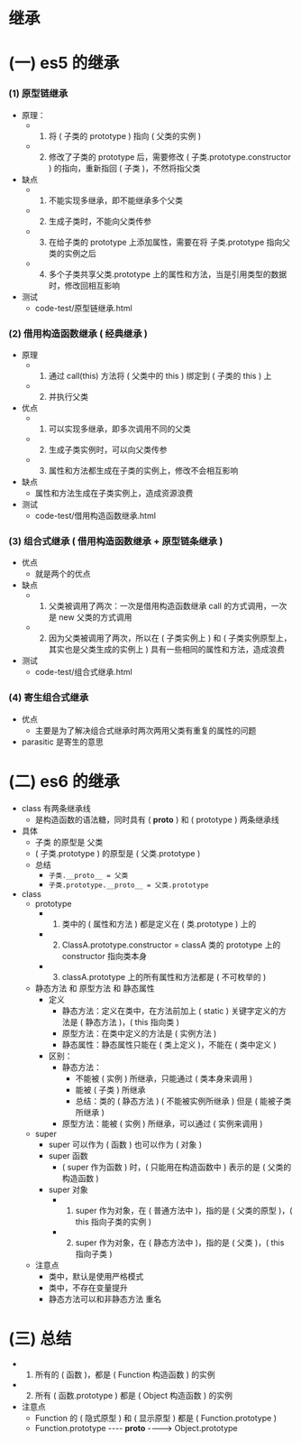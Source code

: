 # 继承

# (一) es5 的继承

### (1) 原型链继承

- 原理：
  - 1. 将 ( 子类的 prototype ) 指向 ( 父类的实例 )
  - 2. 修改了子类的 prototype 后，需要修改 ( 子类.prototype.constructor ) 的指向，重新指回 ( 子类 )，不然将指父类
- 缺点
  - 1. 不能实现多继承，即不能继承多个父类
  - 2. 生成子类时，不能向父类传参
  - 3. 在给子类的 prototype 上添加属性，需要在将 子类.prototype 指向父类的实例之后
  - 4. 多个子类共享父类.prototype 上的属性和方法，当是引用类型的数据时，修改回相互影响
- 测试
  - code-test/原型链继承.html

### (2) 借用构造函数继承 ( 经典继承 )

- 原理
  - 1. 通过 call(this) 方法将 ( 父类中的 this ) 绑定到 ( 子类的 this ) 上
  - 2. 并执行父类
- 优点
  - 1. 可以实现多继承，即多次调用不同的父类
  - 2. 生成子类实例时，可以向父类传参
  - 3. 属性和方法都生成在子类的实例上，修改不会相互影响
- 缺点
  - 属性和方法生成在子类实例上，造成资源浪费
- 测试
  - code-test/借用构造函数继承.html

### (3) 组合式继承 ( 借用构造函数继承 + 原型链条继承 )

- 优点
  - 就是两个的优点
- 缺点
  - 1. 父类被调用了两次：一次是借用构造函数继承 call 的方式调用，一次是 new 父类的方式调用
  - 2. 因为父类被调用了两次，所以在 ( 子类实例上 ) 和 ( 子类实例原型上，其实也是父类生成的实例上 ) 具有一些相同的属性和方法，造成浪费
- 测试
  - code-test/组合式继承.html

### (4) 寄生组合式继承

- 优点
  - 主要是为了解决组合式继承时两次两用父类有重复的属性的问题
- parasitic 是寄生的意思

# (二) es6 的继承

- class 有两条继承线
  - 是构造函数的语法糖，同时具有 ( **proto** ) 和 ( prototype ) 两条继承线
- 具体
  - 子类 的原型是 父类
  - ( 子类.prototype ) 的原型是 ( 父类.prototype )
  - 总结
    - `子类.__proto__ = 父类`
    - `子类.prototype.__proto__ = 父类.prototype`
- class
  - prototype
    - 1. 类中的 ( 属性和方法 ) 都是定义在 ( 类.prototype ) 上的
    - 2. ClassA.prototype.constructor = classA 类的 prototype 上的 constructor 指向类本身
    - 3. classA.prototype 上的所有属性和方法都是 ( 不可枚举的 )
  - 静态方法 和 原型方法 和 静态属性
    - 定义
      - 静态方法：定义在类中，在方法前加上 ( static ) 关键字定义的方法是 ( 静态方法 )，( this 指向类 )
      - 原型方法：在类中定义的方法是 ( 实例方法 )
      - 静态属性：静态属性只能在 ( 类上定义 )，不能在 ( 类中定义 )
    - 区别：
      - 静态方法：
        - 不能被 ( 实例 ) 所继承，只能通过 ( 类本身来调用 )
        - 能被 ( 子类 ) 所继承
        - 总结：类的 ( 静态方法 ) ( 不能被实例所继承 ) 但是 ( 能被子类所继承 )
      - 原型方法：能被 ( 实例 ) 所继承，可以通过 ( 实例来调用 )
  - super
    - super 可以作为 ( 函数 ) 也可以作为 ( 对象 )
    - super 函数
      - ( super 作为函数 ) 时，( 只能用在构造函数中 ) 表示的是 ( 父类的构造函数 )
    - super 对象
      - 1. super 作为对象，在 ( 普通方法中 )，指的是 ( 父类的原型 )，( this 指向子类的实例 )
      - 2. super 作为对象，在 ( 静态方法中 )，指的是 ( 父类 )，( this 指向子类 )
  - 注意点
    - 类中，默认是使用严格模式
    - 类中，不存在变量提升
    - 静态方法可以和非静态方法 重名

# (三) 总结

- 1. 所有的 ( 函数 )，都是 ( Function 构造函数 ) 的实例
- 2. 所有 ( 函数.prototype ) 都是 ( Object 构造函数 ) 的实例
- 注意点
  - Function 的 ( 隐式原型 ) 和 ( 显示原型 ) 都是 ( Function.prototype )
  - Function.prototype ---- **proto** ----> Object.prototype
